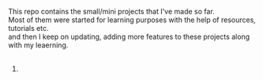 This repo contains the small/mini projects that I've made so far. </br>
Most of them were started for learning purposes with the help of resources, tutorials etc. </br>
and then I keep on updating, adding more features to these projects along with my leaerning. </br> </br>

1. 

